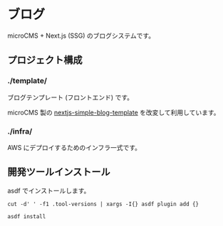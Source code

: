 # ブログ

microCMS + Next.js (SSG) のブログシステムです。

## プロジェクト構成

### ./template/

ブログテンプレート (フロントエンド) です。

microCMS 製の [nextjs-simple-blog-template](https://github.com/microcmsio/nextjs-simple-blog-template) を改変して利用しています。

### ./infra/

AWS にデプロイするためのインフラ一式です。

## 開発ツールインストール

asdf でインストールします。

```shell
cut -d' ' -f1 .tool-versions | xargs -I{} asdf plugin add {}

asdf install
```
